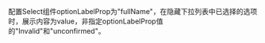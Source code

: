 配置Select组件optionLabelProp为"fullName"，在隐藏下拉列表中已选择的选项时，展示内容为value，非指定optionLabelProp值的"Invalid"和"unconfirmed"。
